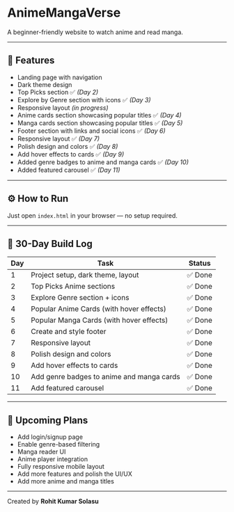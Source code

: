 # AnimeMangaVerse

A beginner-friendly website to watch anime and read manga.

---

## 🌟 Features

- Landing page with navigation
- Dark theme design
- Top Picks section ✅ *(Day 2)*
- Explore by Genre section with icons ✅ *(Day 3)*
- Responsive layout *(in progress)*
- Anime cards section showcasing popular titles ✅ *(Day 4)*
- Manga cards section showcasing popular titles ✅ *(Day 5)*
- Footer section with links and social icons ✅ *(Day 6)*
- Responsive layout ✅ *(Day 7)*
- Polish design and colors ✅ *(Day 8)*
- Add hover effects to cards ✅ *(Day 9)*
- Added genre badges to anime and manga cards ✅ *(Day 10)*
- Added featured carousel ✅ *(Day 11)*



---

## ⚙️ How to Run

Just open `index.html` in your browser — no setup required.

---

## 📆 30-Day Build Log

| Day | Task                                      | Status   |
|-----|-------------------------------------------|----------|
| 1   | Project setup, dark theme, layout         | ✅ Done  |
| 2   | Top Picks Anime sections                  | ✅ Done  |
| 3   | Explore Genre section + icons             | ✅ Done  |
| 4   | Popular Anime Cards (with hover effects)  | ✅ Done  |
| 5   | Popular Manga Cards (with hover effects)  | ✅ Done  |
| 6   | Create and style footer                   | ✅ Done  |
| 7   | Responsive layout                         | ✅ Done  |
| 8   | Polish design and colors                  | ✅ Done  |
| 9   | Add hover effects to cards                | ✅ Done  |
| 10  | Add genre badges to anime and manga cards | ✅ Done  |
| 11  | Add featured carousel                    | ✅ Done  |

---

## 🚧 Upcoming Plans

- Add login/signup page
- Enable genre-based filtering
- Manga reader UI
- Anime player integration
- Fully responsive mobile layout
- Add more features and polish the UI/UX
- Add more anime and manga titles


---

Created by **Rohit Kumar Solasu**
